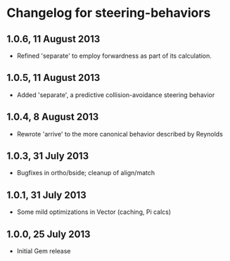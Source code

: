 # Changelog for steering-behaviors

## 1.0.6, 11 August 2013
* Refined 'separate' to employ forwardness as part of its calculation.

## 1.0.5, 11 August 2013
* Added 'separate', a predictive collision-avoidance steering behavior

## 1.0.4, 8 August 2013
* Rewrote 'arrive' to the more canonical behavior described by Reynolds

## 1.0.3, 31 July 2013
* Bugfixes in ortho/bside; cleanup of align/match

## 1.0.1, 31 July 2013
* Some mild optimizations in Vector (caching, Pi calcs)

## 1.0.0, 25 July 2013
* Initial Gem release
